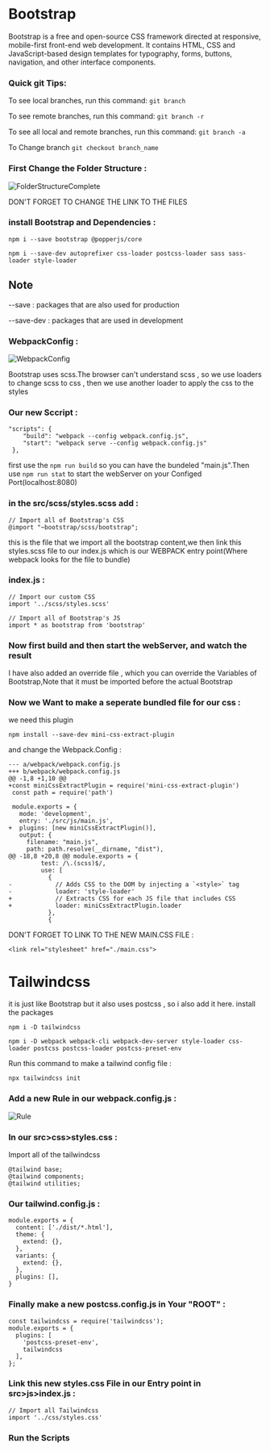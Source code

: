 # Bootstrap
Bootstrap is a free and open-source CSS framework directed at responsive, mobile-first front-end web development. It contains HTML, CSS and JavaScript-based design templates for typography, forms, buttons, navigation, and other interface components.

### Quick git Tips:
To see local branches, run this command: ```git branch```

To see remote branches, run this command: ```git branch -r```

To see all local and remote branches, run this command: ```git branch -a```

To Change branch ```git checkout branch_name```


### First Change the Folder Structure : 
![FolderStructureComplete](https://user-images.githubusercontent.com/92459590/210154090-a2f2d192-e27c-4b22-903b-dfb52af8f866.png)

DON'T FORGET TO CHANGE THE LINK TO THE FILES


### install Bootstrap and Dependencies :
```
npm i --save bootstrap @popperjs/core
```

```
npm i --save-dev autoprefixer css-loader postcss-loader sass sass-loader style-loader
```

## Note
--save : packages that are also used for production

--save-dev : packages that are used in development

### WebpackConfig :

![WebpackConfig](https://user-images.githubusercontent.com/92459590/210154358-af50366e-5329-458f-96f2-1885907c14dc.png)

Bootstrap uses scss.The browser can't understand scss , so we use loaders to change scss to css , then we use another loader to apply the css to the styles

### Our new Sccript :

```
"scripts": {
    "build": "webpack --config webpack.config.js",
    "start": "webpack serve --config webpack.config.js"
 },
```
first use the ``` npm run build ``` so you can have the bundeled "main.js".Then use ``` npm run stat ``` to start the webServer on your Configed Port(localhost:8080)

### in the src/scss/styles.scss add :
```
// Import all of Bootstrap's CSS
@import "~bootstrap/scss/bootstrap";

```
this is the file that we import all the bootstrap content,we then link this styles.scss file to our index.js which is our WEBPACK entry point(Where webpack looks for the file to bundle)

### index.js :
```
// Import our custom CSS
import '../scss/styles.scss'

// Import all of Bootstrap's JS
import * as bootstrap from 'bootstrap'
```

### Now first build and then start the webServer, and watch the result
I have also added an override file , which you can override the Variables of Bootstrap,Note that it must be imported before the actual Bootstrap

### Now we Want to make a seperate bundled file for our css :
we need this plugin
```
npm install --save-dev mini-css-extract-plugin
```
and change the Webpack.Config :
```
--- a/webpack/webpack.config.js
+++ b/webpack/webpack.config.js
@@ -1,8 +1,10 @@
+const miniCssExtractPlugin = require('mini-css-extract-plugin')
 const path = require('path')
 
 module.exports = {
   mode: 'development',
   entry: './src/js/main.js',
+  plugins: [new miniCssExtractPlugin()],
   output: {
     filename: "main.js",
     path: path.resolve(__dirname, "dist"),
@@ -18,8 +20,8 @@ module.exports = {
         test: /\.(scss)$/,
         use: [
           {
-            // Adds CSS to the DOM by injecting a `<style>` tag
-            loader: 'style-loader'
+            // Extracts CSS for each JS file that includes CSS
+            loader: miniCssExtractPlugin.loader
           },
           {
```
DON'T FORGET TO LINK TO THE NEW MAIN.CSS FILE :
```
<link rel="stylesheet" href="./main.css">
```

# Tailwindcss
it is just like Bootstrap but it also uses postcss , so i also add it here. 
install the packages


```
npm i -D tailwindcss
```

```
npm i -D webpack webpack-cli webpack-dev-server style-loader css-loader postcss postcss-loader postcss-preset-env
```
Run this command to make a tailwind config file :
```
npx tailwindcss init
```

### Add a new Rule in our webpack.config.js :

![Rule](https://user-images.githubusercontent.com/92459590/210171282-279e6525-63e1-402e-b5ca-ef3b967b2ceb.png)

### In our src>css>styles.css :
Import all of the tailwindcss
```
@tailwind base;
@tailwind components;
@tailwind utilities;
```
### Our tailwind.config.js :
```
module.exports = {
  content: ['./dist/*.html'],
  theme: {
    extend: {},
  },
  variants: {
    extend: {},
  },
  plugins: [],
}
```
### Finally make a new postcss.config.js in Your "ROOT" :
```
const tailwindcss = require('tailwindcss');
module.exports = {
  plugins: [
    'postcss-preset-env',
    tailwindcss
  ],
};
```
### Link this new styles.css File in our Entry point in src>js>index.js :
```
// Import all Tailwindcss
import '../css/styles.css'
```

### Run the Scripts
